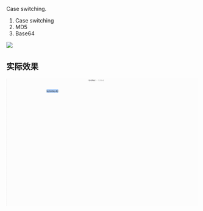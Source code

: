 Case switching.

1. Case switching
2. MD5
3. Base64
<!-- more -->
[![](https://img.shields.io/badge/version-v0.5-green)](./String%20Manipulation.alfredworkflow)


## 实际效果

![](./screenshot.gif)
